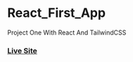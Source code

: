 # React_First_App
Project One With React And TailwindCSS <br>
### [Live Site](https://react-first-app-beta.vercel.app/)
